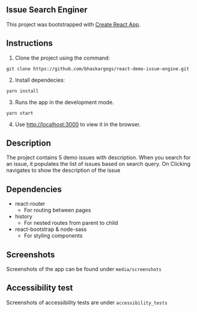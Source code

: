 ## Issue Search Enginer

This project was bootstrapped with [Create React App](https://github.com/facebook/create-react-app).

## Instructions

1. Clone the project using the command:
 ```
 git clone https://github.com/bhaskargogs/react-demo-issue-engine.git
 ```
2. Install dependecies:
```
yarn install
```
3. Runs the app in the development mode.
```
yarn start
```
4. Use [http://localhost:3000](http://localhost:3000) to view it in the browser.

## Description

The project contains 5 demo issues with description. When you search for an issue, it populates the list of issues based on search query. On Clicking navigates to show the description of the issue

## Dependencies
* react-router
  * For routing between pages
* history
  * For nested routes from parent to child
* react-bootstrap & node-sass
  * For styling components

## Screenshots
Screenshots of the app can be found under `media/screenshots`

## Accessibility test
Screenshots of accessibility tests are under `accessibility_tests`

